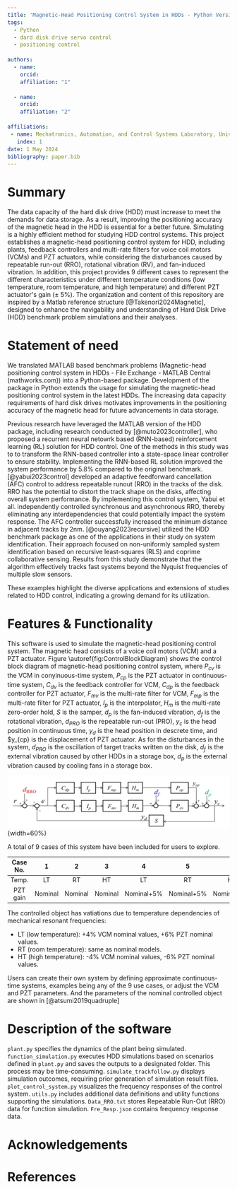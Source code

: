 ```yaml
---
title: 'Magnetic-Head Positioning Control System in HDDs - Python Version'
tags:
  - Python
  - dard disk drive servo control
  - positioning control

authors:
  - name: 
    orcid: 
    affiliation: "1"

  - name: 
    orcid: 
    affiliation: "2"

affiliations:
 - name: Mechatronics, Automation, and Control Systems Laboratory, University of Washington, Seattle, USA
   index: 1
date: 1 May 2024
bibliography: paper.bib
---
```


# Summary
The data capacity of the hard disk drive (HDD) must increase to meet the demands for data storage. As a result, improving the positioning accuracy of the magnetic head in the HDD is essential for a better future. Simulating is a highly efficient method for studying HDD control systems. This project establishes a magnetic-head positioning control system for HDD, including plants, feedback controllers and multi-rate filters for voice coil motors (VCMs) and PZT actuators, while considering the disturbances caused by repeatable run-out (RRO), rotational vibration (RV), and fan-induced vibration. In addition, this project provides 9 different cases to represent the different characteristics under different temperature conditions (low temperature, room temperature, and high temperature) and different PZT actuator's gain (± 5%).
The organization and content of this repository are inspired by a Matlab reference structure [@Takenori2024Magnetic], designed to enhance the navigability and understanding of Hard Disk Drive (HDD) benchmark problem simulations and their analyses.




# Statement of need
We translated MATLAB based benchmark problems (Magnetic-head positioning control system in HDDs - File Exchange - MATLAB Central (mathworks.com)) into a Python-based package. Development of the package in Python extends the usage for simulating the magnetic-head positioning control system in the latest HDDs. The increasing data capacity requirements of hard disk drives motivates improvements in the positioning accuracy of the magnetic head for future advancements in data storage.

Previous research have leveraged the MATLAB version of the HDD package, including research conducted by  [@muto2023controller], who proposed a recurrent neural netowrk based (RNN-based) reinforcement learning (RL) solution for HDD control. One of the methods in this study was to to transform the RNN-based controller into a state-space linear controller to ensure stability. Implementing the RNN-based RL solution improved the system performance by 5.8% compared to the original benchmark. [@yabui2023control] developed an adaptive feedforward cancellation (AFC) control to address repeatable runout (RRO) in the tracks of the disk. RRO has the potential to distort the track shape on the disks, affecting overall system performance. By implementing this control system, Yabui et all. independently controlled synchronous and asynchronous RRO, thereby eliminating any interdependencies that could potentially impact the system response. The AFC controller successfully increased the minimum distance in adjacent tracks by 2nm. [@ouyang2023recursive] utilized the HDD benchmark package as one of the applications in their study on system identification. Their approach focused on non-uniformly sampled system identification based on recursive least-squares (RLS) and coprime collaborative sensing. Results from this study demonstrate that the algorithm effectively tracks fast systems beyond the Nyquist frequencies of multiple slow sensors. 

These examples highlight the diverse applications and extensions of studies related to HDD control, indicating a growing demand for its utilization.

# Features & Functionality
This software is used to simulate the magnetic-head positioning control system.  The magnetic head consists of a voice coil motors (VCM) and a PZT actuator. Figure \autoref{fig:ControlBlockDiagram} shows the control block diagram of magnetic-head positioning control system, where $P_{cv}$ is the VCM in conyinuous-time system, $P_{cp}$ is the PZT actuator in continuous-time system, $C_{dv}$ is the feedback controller for VCM, $C_{dp}$ is the feedback controller for PZT actuator, $F_{mv}$ is the multi-rate filter for VCM, $F_{mp}$ is the multi-rate filter for PZT actuator, $I_p$ is the interpolator, $H_m$ is the multi-rate zero-order hold, $S$ is the samper, $d_p$ is the fan-induced vibration, $d_f$ is the rotational vibration, $d_{PRO}$ is the repeatable run-out (PRO), $y_c$ is the head position in continuous time, $y_d$ is the head position in descrete time, and $y_{cp} is the displacement of PZT actuator. As for the disturbances in the system, $d_{PRO}$ is the oscillation of target tracks written on the disk, $d_f$ is the external vibration caused by other HDDs in a storage box, $d_p$ is the external vibration caused by cooling fans in a storage box.

![Block diagram of magnetic-head positioning control system. \label{fig:ControlBlockDiagram}](./Figures/ControlBlockDiagram.jpg){width=60%}

A total of 9 cases of this system have been included for users to explore. 

| Case No. | 1          | 2          | 3          | 4          | 5          | 6          |      7     |      8     | 9          |
| :----:   | :----:     | :----:     | :----:     | :----:     | :----:     | :----:     | :----:     | :----:     | :----:     |
| Temp.    | LT         | RT         | HT         | LT         | RT         | HT         | LT         | RT         | HT         |
| PZT gain | Nominal    | Nominal    | Nominal    | Nominal+5% | Nominal+5% | Nominal+5% | Nominal-5% | Nominal-5% | Nominal-5% |

The controlled object has vatiations due to temperature dependencies of mechanical resonant frequencies:
- LT (low temperature): +4% VCM nominal values, +6% PZT nominal values.
- RT (room temperature): same as nominal models.
- HT (high temperature): -4% VCM nominal values, -6% PZT nominal values.

Users can create their own system by defining approximate continuous-time systems, examples being any of the 9 use cases, or adjust the VCM and PZT parameters. And the parameters of the nominal controlled object are shown in [@atsumi2019quadruple]



# Description of the software
`plant.py` specifies the dynamics of the plant being simulated. `function_simulation.py` executes HDD simulations based on scenarios defined in `plant.py` and saves the outputs to a designated folder. This process may be time-consuming. `simulate_trackfollow.py` displays simulation outcomes, requiring prior generation of simulation result files. `plot_control_system.py` visualizes the frequency responses of the control system. `utils.py` includes additional data definitions and utility functions supporting the simulations. `Data_RRO.txt` stores Repeatable Run-Out (RRO) data for function simulation. `Fre_Resp.json` contains frequency response data.

# Acknowledgements


# References
